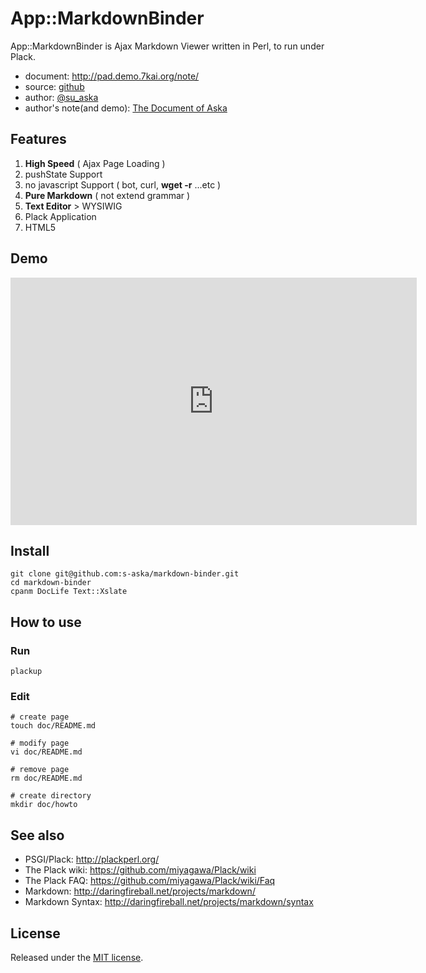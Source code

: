 # App::MarkdownBinder

App::MarkdownBinder is Ajax Markdown Viewer written in Perl, to run under Plack.

- document: <http://pad.demo.7kai.org/note/>
- source: [github](https://github.com/s-aska/markdown-binder)
- author: [@su_aska](http://twitter.com/su_aska)
- author's note(and demo): [The Document of Aska](http://doc.7kai.org)

## Features
1. **High Speed** ( Ajax Page Loading )
2. pushState Support
3. no javascript Support ( bot, curl, **wget -r** ...etc )
4. **Pure Markdown** ( not extend grammar )
5. **Text Editor** \> WYSIWIG
6. Plack Application
7. HTML5

## Demo
<iframe src="http://www.screenr.com/embed/yDo" width="650" height="396" frameborder="0"></iframe>

## Install
    git clone git@github.com:s-aska/markdown-binder.git
    cd markdown-binder
    cpanm DocLife Text::Xslate

## How to use

### Run
    plackup

### Edit
    # create page
    touch doc/README.md
    
    # modify page
    vi doc/README.md
    
    # remove page
    rm doc/README.md
    
    # create directory
    mkdir doc/howto

## See also
- PSGI/Plack: <http://plackperl.org/>
- The Plack wiki: <https://github.com/miyagawa/Plack/wiki>
- The Plack FAQ: <https://github.com/miyagawa/Plack/wiki/Faq>
- Markdown: <http://daringfireball.net/projects/markdown/>
- Markdown Syntax: <http://daringfireball.net/projects/markdown/syntax>

## License
Released under the [MIT license](http://creativecommons.org/licenses/MIT/).


<!-- # README

Document Viewer written in Perl, to run under Plack.

Pod Viewer

    plackup -MDocLife::Pod -e 'DocLife::Pod->new( { root => "./lib" } )->to_app'

Pod and Markdown Viewer

    use strict;
    use Plack::Builder;
    use DocLife::Pod;
    use DocLife::Markdown;

    my $pod_app = DocLife::Pod->new(
        root => './lib',
        base_url => '/pod/'
    );

    my $doc_app = DocLife::Markdown->new(
        root => './doc',
        suffix => '.md',
        base_url => '/doc/'
    );

    builder {
        mount '/doc' => $md_app;
        mount '/pod' => $pod_app;
    };

- Demo: <http://pad.demo.7kai.org>

Blog and Note with Dropbox.

    use strict;
    use Plack::Builder;
    use App::MarkdownBinder;
    use App::MarkdownDiary;

    my $doc_app = App::MarkdownBinder->new(
        root => $ENV{'HOME'}.'/Dropbox/doc',
        suffix => '.md',
        base_url => '/',
        title => 'The Document of Aska'
    );

    my $blog_app = App::MarkdownDiary->new(
        root => $ENV{'HOME'}.'/Dropbox/blog',
        suffix => '.md',
        base_url => '/',
        title => 'The Diary of Aska',
        footer => '&copy; 七階',
        rss_url => 'http://blog.7kai.org'
    );

    builder {
        enable 'Static',
            path => qr!^/static/!, root => './htdocs/';
        enable 'Static',
            path => qr!^/(?:favicon.ico|robots.txt)$!, root => './htdocs/';
        mount 'http://doc.7kai.org/' => $doc_app;
        mount 'http://blog.7kai.org/' => $blog_app;
    }; -->
